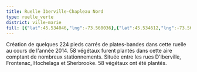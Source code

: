```yaml
---
title: Ruelle Iberville-Chapleau Nord
type: ruelle_verte
district: ville-marie
fill: [{"lat":45.534046,"lng":-73.560036},{"lat":45.534612,"lng":-73.561267}]
---
```


Création de quelques 224 pieds carrés de plates-bandes dans cette ruelle au cours de l'année 2014. 58 végétaux furent plantés dans cette aire comptant de nombreux stationnements. Située entre les rues D'Iberville, Frontenac, Hochelaga et Sherbrooke. 58 végétaux ont été plantés.